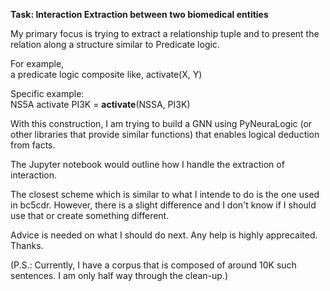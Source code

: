 <b>Task: Interaction Extraction between two biomedical entities</b>

My primary focus is trying to extract a relationship tuple and to present the relation along a structure similar to Predicate logic. 

For example, </br>
a predicate logic composite like, activate(X, Y)

Specific example: </br>
NS5A activate PI3K = <b>activate</b>(NSSA, PI3K)

With this construction, I am trying to build a GNN using PyNeuraLogic (or other libraries that provide similar functions) that enables logical deduction from facts.

The Jupyter notebook would outline how I handle the extraction of interaction.

The closest scheme which is similar to what I intende to do is the one used in bc5cdr.  However, there is a slight difference and I don't know if I should use that or create something different.

Advice is needed on what I should do next.  Any help is highly apprecaited.  Thanks.

(P.S.: Currently, I have a corpus that is composed of around 10K such sentences.  I am only half way through the clean-up.)

